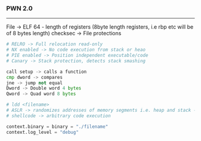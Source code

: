 ### PWN 2.0

---

File <filename> -> ELF 64 - length of registers (8byte length registers, i.e rbp etc will be of 8 bytes length)
checksec <filename> -> File protections

```py
# RELRO -> Full relocation read-only
# NX enabled -> No code execution from stack or heao
# PIE enabled -> Position independent executable/code
# Canary -> Stack protection, detects stack smashing
```

```py
call setup -> calls a function
cmp dword -> compares
jne -> jump not equal
Dword -> Double word 4 bytes
Qword -> Quad word 8 bytes
```

```py
# ldd <filename>
# ASLR -> randomizes addresses of memory segments i.e. heap and stack -> making difficult of vuln inorder to execute shellcode
# shellcode -> arbitrary code execution
```

```py
context.binary = binary = "./filename"
context.log_level = "debug"
```

